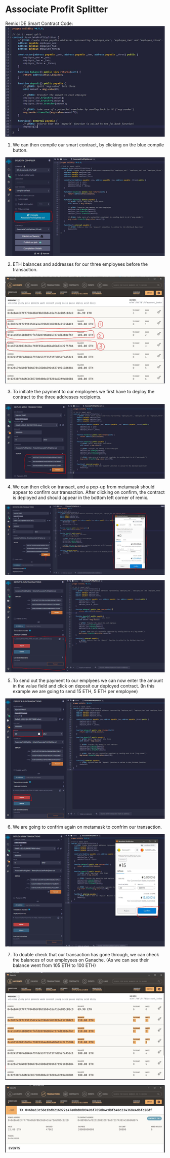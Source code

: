 # Associate Profit Splitter

Remix IDE Smart Contract Code:
![image](screenshots/aps1.jpg)

1. We can then compile our smart contract, by clicking on the blue compile button.

![image](screenshots/aps2.jpg)

2. ETH balances and addresses for our three employees before the transaction.

![image](screenshots/aps3.jpg)

3. To initiate the payment to our employees we first have to deploy the contract to the three addresses recipients.

![image](screenshots/aps4.jpg)

4. We can then click on transact, and a pop-up from metamask should appear to confirm our transaction. After clicking on confirm, the contract is deployed and should appear in the bottom left corner of remix.

![image](screenshots/aps5.jpg)

![image](screenshots/aps6.jpg)

5. To send out the payment to our emplyees we can now enter the amount in the value field and click on deposit our deployed contract. (In this example we are going to send 15 ETH, 5 ETH per employee)

![image](screenshots/aps7.jpg)

6. We are going to confrim again on metamask to confrim our transaction.

![image](screenshots/aps8.jpg)

7. To double check that our transaction has gone through, we can check the balances of our employees on Ganache. (As we can see their balance went from 105 ETH to 100 ETH)

![image](screenshots/aps9.jpg)

![image](screenshots/aps10.jpg)



